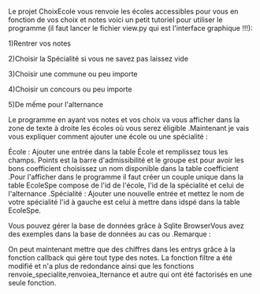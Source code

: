 Le projet ChoixEcole vous renvoie les écoles accessibles pour vous en fonction de vos choix et notes voici un petit tutoriel pour utiliser le programme (il faut lancer le fichier view.py qui est l'interface graphique !!!):

1)Rentrer vos notes

2)Choisir la Spécialité si vous ne savez pas laissez vide

3)Choisir une commune ou peu importe

4)Choisir un concours ou peu importe

5)De mếme pour l'alternance

Le programme en ayant vos notes et vos choix va vous afficher dans la zone de texte à droite les écoles où vous serez éligible .Maintenant je vais vous expliquer comment ajouter une école ou une spécialité :

École : Ajouter une entrée dans la table École et remplissez tous les champs. Points est la barre d'admissibilité et le groupe est pour avoir les bons coefficient choisissez un nom disponible dans la table coefficient .Pour l'afficher dans le programme il faut créer un couple unique dans la table EcoleSpe compose de l'id de l'école, l'id de la spécialité et celui de l'alternance .Spécialité : Ajouter une nouvelle entrée et mettez le nom de votre spécialité l'id à gauche est celui à mettre dans idspé dans la table EcoleSpe.

Vous pouvez gérer la base de données grâce à Sqlite BrowserVous avez des exemples dans la base de données au cas ou .Remarque :

On peut maintenant mettre que des chiffres dans les entrys grâce à la fonction callback qui gère tout type des notes. La fonction filtre a été modifié et n'a plus de redondance ainsi que les fonctions renvoie_specialite,renvoiea_lternance et autre qui ont été factorisés en une seule fonction.
